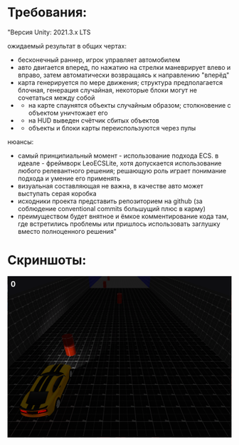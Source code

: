 # Требования:

"Версия Unity: 2021.3.x LTS

ожидаемый результат в общих чертах:
- бесконечный раннер, игрок управляет автомобилем
- авто двигается вперед, по нажатию на стрелки маневрирует влево и вправо, затем автоматически возвращаясь к направлению "вперёд"
- карта генерируется по мере движения; структура предполагается блочная, генерация случайная, некоторые блоки могут не сочетаться между собой
- * на карте спаунятся объекты случайным образом; столкновение с объектом уничтожает его
- * на HUD выведен счётчик сбитых объектов
- * объекты и блоки карты переиспользуются через пулы

нюансы:
- самый принципиальный момент - использование подхода ECS. в идеале - фреймворк LeoECSLite, хотя допускается использование любого релевантного решения; решающую роль играет понимание подхода и умение его применять
- визуальная составляющая не важна, в качестве авто может выступать серая коробка
- исходники проекта представить репозиторием на github (за соблюдение conventional commits большущий плюс в карму)
- преимуществом будет внятное и ёмкое комментирование кода там, где встретились проблемы или пришлось использовать заглушку вместо полноценного решения"

# Скриншоты:
<img src="https://github.com/arewerage/CarRunner/blob/media/1.png" alt="" width=""/>
